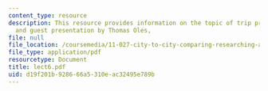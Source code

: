 ```yaml
---
content_type: resource
description: This resource provides information on the topic of trip preparation,
  and guest presentation by Thomas Oles,
file: null
file_location: /coursemedia/11-027-city-to-city-comparing-researching-and-writing-about-cities-spring-2006/d19f201b928666a5310eac32495e789b_lect6.pdf
file_type: application/pdf
resourcetype: Document
title: lect6.pdf
uid: d19f201b-9286-66a5-310e-ac32495e789b
---
```

